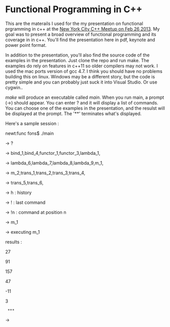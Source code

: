 # Functional Programming in C++

This are the materails I used for the my presentation on functional prgramming in c++ at the [New York City C++ Meetup on Feb 26 2013](http://www.meetup.com/nyccpp/events/96847082/). 
My goal was to present a broad overview of functional programming and its coverage in in c++. You'll find the presentation here in pdf, keynote and power point format.

In addition to the presentation, you'll also find the source code of the examples in the presentation. 
Just clone the repo and run make. The examples do rely on features in c++11 so older compilers may not work. I used the mac ports version of gcc 4.7. I think you should have no problems building this on linux. Windows may be a different story, but the code is pretty simple and you can probably just suck it into Visual Studio. Or use cygwin..

*make* will produce an executable called *main*. When you run main, a prompt (->) should appear. You can enter ? and it will display a list of commands.
You can choose one of the examples in the presentation, and the resulst will be displayed at the prompt. The '**' terminates what's displayed.

Here's a sample session :

newt:func fons$ ./main 

-> ?

-> bind_1,bind_4,functor_1,functor_3,lambda_1,

-> lambda_6,lambda_7,lambda_8,lambda_9,m_1,

-> m_2,trans_1,trans_2,trans_3,trans_4,

-> trans_5,trans_6,

-> h  : history

-> !  : last command

-> !n : command at position n

-> m_1

-> executing m_1

results : 

27

91

157

47

-11

3

     ***     

-> 